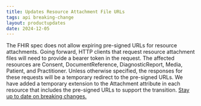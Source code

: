 ```yaml
---
title: Updates Resource Attachment File URLs
tags: api breaking-change
layout: productupdates
date: 2024-12-05
---
```


The FHIR spec does not allow expiring pre-signed URLs for resource attachments. Going forward, HTTP clients that request resource attachment files will need to provide a bearer token in the request. The affected resources are Consent, DocumentReference, DiagnosticReport, Media, Patient, and Practitioner. Unless otherwise specified, the responses for these requests will be a temporary redirect to the pre-signed URLs. We have added a temporary extension to the Attachment attribute in each resource that includes the pre-signed URLs to support the transition. [Stay up to date on breaking changes.](/product-updates/important-dates/)